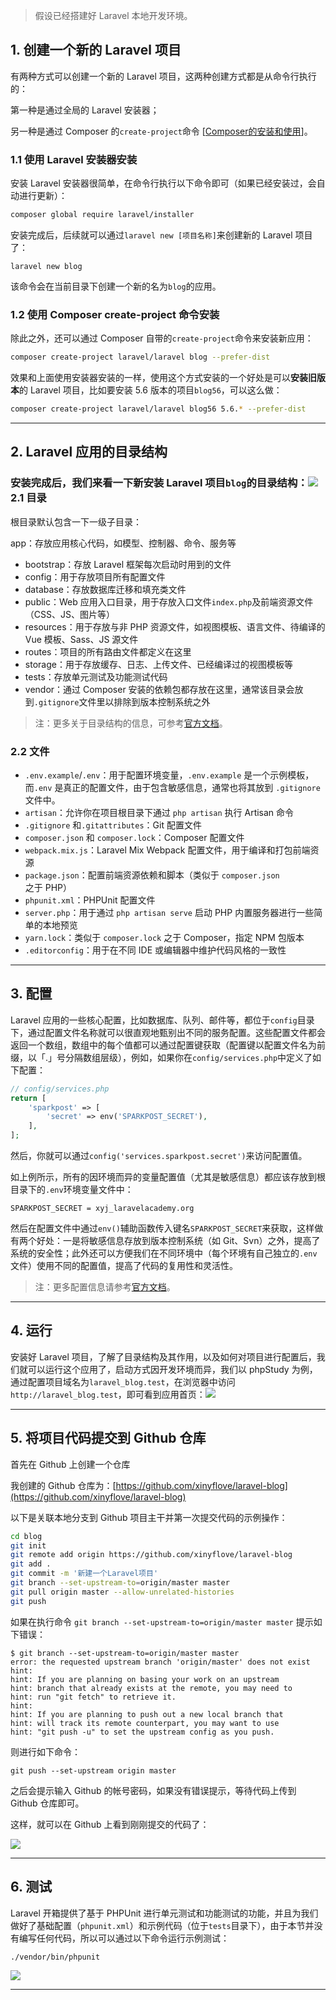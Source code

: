> 假设已经搭建好 Laravel 本地开发环境。

## 1. 创建一个新的 Laravel 项目

有两种方式可以创建一个新的 Laravel 项目，这两种创建方式都是从命令行执行的：

第一种是通过全局的 Laravel 安装器；

另一种是通过 Composer 的`create-project`命令 \[[Composer的安装和使用](javascript:alert%28'筹划中'%29;)\]。

### 1.1 使用 Laravel 安装器安装

安装 Laravel 安装器很简单，在命令行执行以下命令即可（如果已经安装过，会自动进行更新）：

```bash
composer global require laravel/installer
```

安装完成后，后续就可以通过`laravel new [项目名称]`来创建新的 Laravel 项目了：

```
laravel new blog
```

该命令会在当前目录下创建一个新的名为`blog`的应用。

### 1.2 使用 Composer create-project 命令安装

除此之外，还可以通过 Composer 自带的`create-project`命令来安装新应用：

```bash
composer create-project laravel/laravel blog --prefer-dist
```

效果和上面使用安装器安装的一样，使用这个方式安装的一个好处是可以**安装旧版本**的 Laravel 项目，比如要安装 5.6 版本的项目`blog56`，可以这么做：

```bash
composer create-project laravel/laravel blog56 5.6.* --prefer-dist
```

---

## 2. Laravel 应用的目录结构

### 安装完成后，我们来看一下新安装 Laravel 项目`blog`的目录结构：![](/assets/laravel_dir.png)2.1 目录

根目录默认包含一下一级子目录：

app：存放应用核心代码，如模型、控制器、命令、服务等

* bootstrap：存放 Laravel 框架每次启动时用到的文件
* config：用于存放项目所有配置文件
* database：存放数据库迁移和填充类文件
* public：Web 应用入口目录，用于存放入口文件`index.php`及前端资源文件（CSS、JS、图片等）
* resources：用于存放与非 PHP 资源文件，如视图模板、语言文件、待编译的 Vue 模板、Sass、JS 源文件
* routes：项目的所有路由文件都定义在这里
* storage：用于存放缓存、日志、上传文件、已经编译过的视图模板等
* tests：存放单元测试及功能测试代码
* vendor：通过 Composer 安装的依赖包都存放在这里，通常该目录会放到`.gitignore`文件里以排除到版本控制系统之外

> 注：更多关于目录结构的信息，可参考[官方文档](https://laravelacademy.org/post/9529.html)。

### 2.2 文件

* `.env.example`/`.env`：用于配置环境变量，`.env.example` 是一个示例模板，而`.env` 是真正的配置文件，由于包含敏感信息，通常也将其放到 `.gitignore` 文件中。
* `artisan`：允许你在项目根目录下通过 `php artisan` 执行 Artisan 命令
* `.gitignore` 和`.gitattributes`：Git 配置文件
* `composer.json` 和 `composer.lock`：Composer 配置文件
* `webpack.mix.js`：Laravel Mix Webpack 配置文件，用于编译和打包前端资源
* `package.json`：配置前端资源依赖和脚本（类似于 `composer.json` 之于 PHP）
* `phpunit.xml`：PHPUnit 配置文件
* `server.php`：用于通过 `php artisan serve` 启动 PHP 内置服务器进行一些简单的本地预览
* `yarn.lock`：类似于 `composer.lock` 之于 Composer，指定 NPM 包版本
* `.editorconfig`：用于在不同 IDE 或编辑器中维护代码风格的一致性

---

## 3. 配置

Laravel 应用的一些核心配置，比如数据库、队列、邮件等，都位于`config`目录下，通过配置文件名称就可以很直观地甄别出不同的服务配置。这些配置文件都会返回一个数组，数组中的每个值都可以通过配置键获取（配置键以配置文件名为前缀，以「.」号分隔数组层级），例如，如果你在`config/services.php`中定义了如下配置：

```php
// config/services.php 
return [
    'sparkpost' => [
        'secret' => env('SPARKPOST_SECRET'),
    ],
];
```

然后，你就可以通过`config('services.sparkpost.secret')`来访问配置值。

如上例所示，所有的因环境而异的变量配置值（尤其是敏感信息）都应该存放到根目录下的`.env`环境变量文件中：

```
SPARKPOST_SECRET = xyj_laravelacademy.org
```

然后在配置文件中通过`env()`辅助函数传入键名`SPARKPOST_SECRET`来获取，这样做有两个好处：一是将敏感信息存放到版本控制系统（如 Git、Svn）之外，提高了系统的安全性；此外还可以方便我们在不同环境中（每个环境有自己独立的`.env`文件）使用不同的配置值，提高了代码的复用性和灵活性。

> 注：更多配置信息请参考[官方文档](https://laravelacademy.org/post/9528.html#toc_2)。

---

## 4. 运行

安装好 Laravel 项目，了解了目录结构及其作用，以及如何对项目进行配置后，我们就可以运行这个应用了，启动方式因开发环境而异，我们以 phpStudy 为例，通过配置项目域名为`laravel_blog.test`，在浏览器中访问`http://laravel_blog.test`，即可看到应用首页：![](/assets/laravel_home.png)

---

## 5. 将项目代码提交到 Github 仓库

首先在 Github 上创建一个仓库

我创建的 Github 仓库为：[https://github.com/xinyflove/laravel-blog](https://github.com/xinyflove/laravel-blog)

以下是关联本地分支到 Github 项目主干并第一次提交代码的示例操作：

```bash
cd blog
git init
git remote add origin https://github.com/xinyflove/laravel-blog
git add .
git commit -m '新建一个Laravel项目'
git branch --set-upstream-to=origin/master master
git pull origin master --allow-unrelated-histories
git push
```

如果在执行命令 `git branch --set-upstream-to=origin/master master` 提示如下错误：

```
$ git branch --set-upstream-to=origin/master master
error: the requested upstream branch 'origin/master' does not exist
hint:
hint: If you are planning on basing your work on an upstream
hint: branch that already exists at the remote, you may need to
hint: run "git fetch" to retrieve it.
hint:
hint: If you are planning to push out a new local branch that
hint: will track its remote counterpart, you may want to use
hint: "git push -u" to set the upstream config as you push.
```

则进行如下命令：

```
git push --set-upstream origin master
```

之后会提示输入 Github 的帐号密码，如果没有错误提示，等待代码上传到 Github 仓库即可。

这样，就可以在 Github 上看到刚刚提交的代码了：

![](/assets/QQ截图20190107123946.png)

---

## 6. 测试

Laravel 开箱提供了基于 PHPUnit 进行单元测试和功能测试的功能，并且为我们做好了基础配置（`phpunit.xml`）和示例代码（位于`tests`目录下），由于本节并没有编写任何代码，所以可以通过以下命令运行示例测试：

```
./vendor/bin/phpunit
```

![](/assets/QQ截图20190107124219.png)

---



